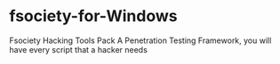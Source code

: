 # fsociety-for-Windows
Fsociety Hacking Tools Pack
A Penetration Testing Framework, you will have every script that a hacker needs
